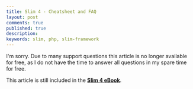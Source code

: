 ```yaml
---
title: Slim 4 - Cheatsheet and FAQ 
layout: post
comments: true
published: true
description: 
keywords: slim, php, slim-framework
---
```


I'm sorry. Due to many support questions this article is no longer available for free,
as I do not have the time to answer all questions in my spare time for free.

This article is still included in the **[Slim 4 eBook](https://odan.github.io/donate.html)**.
